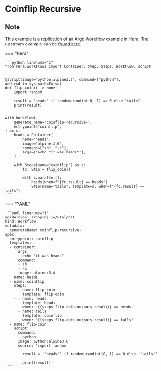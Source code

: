 # Coinflip Recursive

## Note

This example is a replication of an Argo Workflow example in Hera.
The upstream example can be [found here](https://github.com/argoproj/argo-workflows/blob/main/examples/coinflip-recursive.yaml).




=== "Hera"

    ```python linenums="1"
    from hera.workflows import Container, Step, Steps, Workflow, script


    @script(image="python:alpine3.6", command=["python"], add_cwd_to_sys_path=False)
    def flip_coin() -> None:
        import random

        result = "heads" if random.randint(0, 1) == 0 else "tails"
        print(result)


    with Workflow(
        generate_name="coinflip-recursive-",
        entrypoint="coinflip",
    ) as w:
        heads = Container(
            name="heads",
            image="alpine:3.6",
            command=["sh", "-c"],
            args=['echo "it was heads"'],
        )

        with Steps(name="coinflip") as s:
            fc: Step = flip_coin()

            with s.parallel():
                heads(when=f"{fc.result} == heads")
                Step(name="tails", template=s, when=f"{fc.result} == tails")
    ```

=== "YAML"

    ```yaml linenums="1"
    apiVersion: argoproj.io/v1alpha1
    kind: Workflow
    metadata:
      generateName: coinflip-recursive-
    spec:
      entrypoint: coinflip
      templates:
      - container:
          args:
          - echo "it was heads"
          command:
          - sh
          - -c
          image: alpine:3.6
        name: heads
      - name: coinflip
        steps:
        - - name: flip-coin
            template: flip-coin
        - - name: heads
            template: heads
            when: '{{steps.flip-coin.outputs.result}} == heads'
          - name: tails
            template: coinflip
            when: '{{steps.flip-coin.outputs.result}} == tails'
      - name: flip-coin
        script:
          command:
          - python
          image: python:alpine3.6
          source: 'import random

            result = ''heads'' if random.randint(0, 1) == 0 else ''tails''

            print(result)'
    ```

